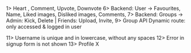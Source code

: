 1> Heart , Comment, Upvote, Downvote
6> Backend: User -> Favourites, Name, Liked images, Disliked images, Comments,
7> Backend: Groups -> Admin: Kick, Delete      |    Friends: Upload, Invite, 
9> Group API Dynamic route: only accessed & logged in user

11> Username is unique and in lowercase, without any spaces
12> Error in signup form is not shown
13> Profile X